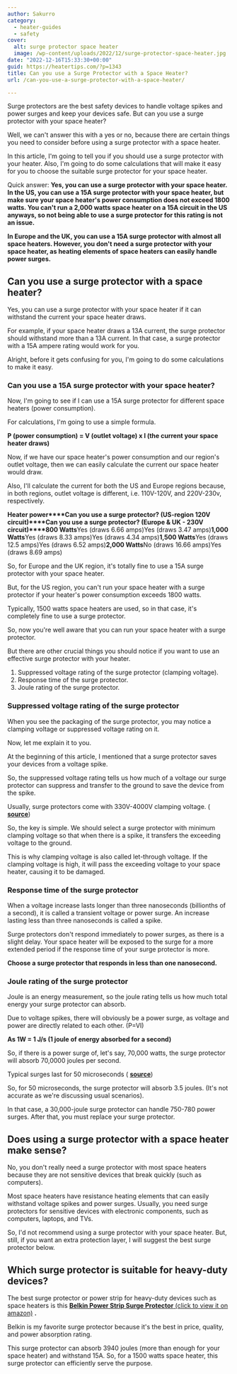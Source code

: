 ```yaml
---
author: Sakurro
category:
  - heater-guides
  - safety
cover:
  alt: surge protector space heater
  image: /wp-content/uploads/2022/12/surge-protector-space-heater.jpg
date: "2022-12-16T15:33:30+00:00"
guid: https://heatertips.com/?p=1343
title: Can you use a Surge Protector with a Space Heater?
url: /can-you-use-a-surge-protector-with-a-space-heater/

---
```

Surge protectors are the best safety devices to handle voltage spikes and power surges and keep your devices safe. But can you use a surge protector with your space heater?

Well, we can't answer this with a yes or no, because there are certain things you need to consider before using a surge protector with a space heater.

In this article, I'm going to tell you if you should use a surge protector with your heater. Also, I'm going to do some calculations that will make it easy for you to choose the suitable surge protector for your space heater.

Quick answer: **Yes, you can use a surge protector with your space heater. In the US, you can use a 15A surge protector with your space heater, but make sure your space heater's power consumption does not exceed 1800 watts. You can't run a 2,000 watts space heater on a 15A circuit in the US anyways, so not being able to use a surge protector for this rating is not an issue.**

**In Europe and the UK, you can use a 15A surge protector with almost all space heaters. However, you don't need a surge protector with your space heater, as heating elements of space heaters can easily handle power surges.**

## Can you use a surge protector with a space heater?

Yes, you can use a surge protector with your space heater if it can withstand the current your space heater draws.

For example, if your space heater draws a 13A current, the surge protector should withstand more than a 13A current. In that case, a surge protector with a 15A ampere rating would work for you.

Alright, before it gets confusing for you, I'm going to do some calculations to make it easy.

### Can you use a 15A surge protector with your space heater?

Now, I'm going to see if I can use a 15A surge protector for different space heaters (power consumption).

For calculations, I'm going to use a simple formula.

**P (power consumption) = V (outlet voltage) x I (the current your space heater draws)**

Now, if we have our space heater's power consumption and our region's outlet voltage, then we can easily calculate the current our space heater would draw.

Also, I'll calculate the current for both the US and Europe regions because, in both regions, outlet voltage is different, i.e. 110V-120V, and 220V-230v, respectively.

**Heater power****Can you use a surge protector? (US-region 120V circuit)****Can you use a surge protector? (Europe & UK - 230V circuit)****800 Watts**Yes (draws 6.66 amps)Yes (draws 3.47 amps)**1,000 Watts**Yes (draws 8.33 amps)Yes (draws 4.34 amps)**1,500 Watts**Yes (draws 12.5 amps)Yes (draws 6.52 amps)**2,000 Watts**No (draws 16.66 amps)Yes (draws 8.69 amps)

So, for Europe and the UK region, it's totally fine to use a 15A surge protector with your space heater.

But, for the US region, you can't run your space heater with a surge protector if your heater's power consumption exceeds 1800 watts.

Typically, 1500 watts space heaters are used, so in that case, it's completely fine to use a surge protector.

So, now you're well aware that you can run your space heater with a surge protector.

But there are other crucial things you should notice if you want to use an effective surge protector with your heater.

1. Suppressed voltage rating of the surge protector (clamping voltage).
1. Response time of the surge protector.
1. Joule rating of the surge protector.

### Suppressed voltage rating of the surge protector

When you see the packaging of the surge protector, you may notice a clamping voltage or suppressed voltage rating on it.

Now, let me explain it to you.

At the beginning of this article, I mentioned that a surge protector saves your devices from a voltage spike.

So, the suppressed voltage rating tells us how much of a voltage our surge protector can suppress and transfer to the ground to save the device from the spike.

Usually, surge protectors come with 330V-4000V clamping voltage. ( [**source**](https://www.ul.com/insights/guide-power-strips-and-surge-protectors#:~:text=A%20surge%20protector%20will%20also,the%20protection%20against%20power%20surges.))

So, the key is simple. We should select a surge protector with minimum clamping voltage so that when there is a spike, it transfers the exceeding voltage to the ground.

This is why clamping voltage is also called let-through voltage. If the clamping voltage is high, it will pass the exceeding voltage to your space heater, causing it to be damaged.

### Response time of the surge protector

When a voltage increase lasts longer than three nanoseconds (billionths of a second), it is called a transient voltage or power surge. An increase lasting less than three nanoseconds is called a spike.

Surge protectors don't respond immediately to power surges, as there is a slight delay. Your space heater will be exposed to the surge for a more extended period if the response time of your surge protector is more.

**Choose a surge protector that responds in less than one nanosecond.**

### Joule rating of the surge protector

Joule is an energy measurement, so the joule rating tells us how much total energy your surge protector can absorb.

Due to voltage spikes, there will obviously be a power surge, as voltage and power are directly related to each other. (P=VI)

**As 1W = 1 J/s (1 joule of energy absorbed for a second)**

So, if there is a power surge of, let's say, 70,000 watts, the surge protector will absorb 70,0000 joules per second.

Typical surges last for 50 microseconds ( [**source**](https://www.sunpower-uk.com/glossary/what-is-a-power-surge/#:~:text=Typical%20surges%20may%20last%20for,bank%20building%20and%20load%20switching.))

So, for 50 microseconds, the surge protector will absorb 3.5 joules. (It's not accurate as we're discussing usual scenarios).

In that case, a 30,000-joule surge protector can handle 750-780 power surges. After that, you must replace your surge protector.

## Does using a surge protector with a space heater make sense?

No, you don't really need a surge protector with most space heaters because they are not sensitive devices that break quickly (such as computers).

Most space heaters have resistance heating elements that can easily withstand voltage spikes and power surges. Usually, you need surge protectors for sensitive devices with electronic components, such as computers, laptops, and TVs.

So, I'd not recommend using a surge protector with your space heater. But, still, if you want an extra protection layer, I will suggest the best surge protector below.

## Which surge protector is suitable for heavy-duty devices?

The best surge protector or power strip for heavy-duty devices such as space heaters is this [**Belkin Power Strip Surge Protector** (click to view it on amazon)](https://www.amazon.com/Belkin-BE112230-08-12-Outlet-Power-Protector/dp/B0B5MC86ZW?crid=2ASPSBRXMTSBS&keywords=heavy%2Bduty%2Bpower%2Bstrip%2Bsurge%2Bprotector&qid=1671198154&sprefix=Surge%2Bprotector%2Bfor%2Bheavy-duty%2B%2Caps%2C378&sr=8-3&th=1&linkCode=ll1&tag=heatertips-20&linkId=dfb85c287e4d1c930b4b44c1b4d3978e&language=de_DE&ref_=as_li_ss_tl) **.**

Belkin is my favorite surge protector because it's the best in price, quality, and power absorption rating.

This surge protector can absorb 3940 joules (more than enough for your space heater) and withstand 15A. So, for a 1500 watts space heater, this surge protector can efficiently serve the purpose.
